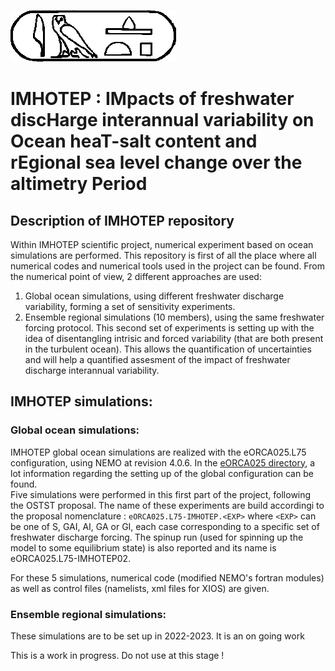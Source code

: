 

![IMHOTEP Logo](./Doc/Figures/IMHOTEP_tr.png)



# IMHOTEP : IMpacts of freshwater discHarge interannual variability on Ocean heaT-salt content and rEgional sea level change over the altimetry Period
## Description of IMHOTEP repository
Within IMHOTEP scientific project, numerical experiment based on ocean simulations are performed.  This repository is first of all the place where all 
numerical codes and numerical tools used in the project can be found. From the numerical point of view, 2 different approaches are used:
  1. Global ocean simulations, using different freshwater discharge variability, forming a set of sensitivity experiments.
  2. Ensemble regional simulations (10 members), using the same freshwater forcing  protocol. This second set of experiments is setting up with the
idea of disentangling intrisic and forced variability (that are both present in the turbulent ocean). This allows the quantification of uncertainties and will
help a quantified assesment of the impact of freshwater discharge interannual variability.

## IMHOTEP simulations:
### Global ocean simulations:
IMHOTEP global ocean simulations are realized with the eORCA025.L75 configuration, using NEMO at revision 4.0.6. In the [eORCA025 directory](./eORCA025), a lot
information regarding the setting up of the global configuration can be found.  
Five simulations were performed in this first part of the project, following the OSTST proposal. The name of these experiments are build accordingi to the proposal
nomenclature : `eORCA025.L75-IMHOTEP.<EXP>`  where `<EXP>` can be one of S, GAI, AI, GA or GI, each case corresponding to a specific set of freshwater discharge forcing.
The spinup run (used for spinning up the model to some equilibrium state) is also reported and its name is eORCA025.L75-IMHOTEP02.

For these 5 simulations, numerical code (modified NEMO's fortran modules)  as well as control files (namelists, xml files for  XIOS) are given. 

### Ensemble regional simulations:
These simulations are to be set up in 2022-2023. It is an on going work


This is a work in progress. Do not use  at this stage ! 

